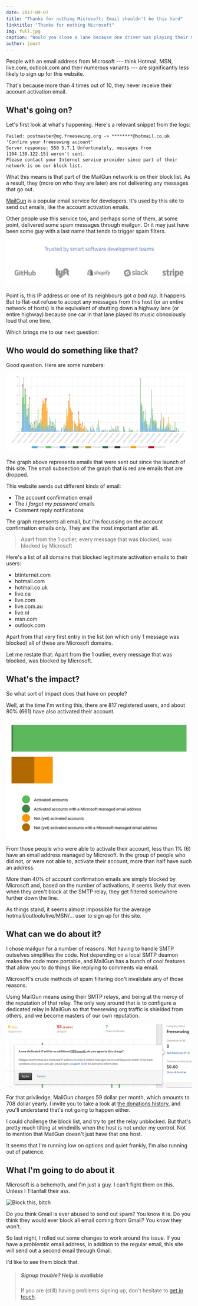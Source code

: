 ```yaml
---
date: 2017-09-07
title: "Thanks for nothing Microsoft; Email shouldn't be this hard"
linktitle: "Thanks for nothing Microsoft"
img: full.jpg
caption: "Would you close a lane because one driver was playing their music too loud?"
author: joost
---
```


People with an email address from Microsoft \--- think Hotmail, MSN, live.com, outlook.com and their numerous variants \--- are significantly less likely to sign up for this website.

That's because more than 4 times out of 10, they never receive their account activation email.

## What's going on?

Let's first look at what's happening. Here's a relevant snippet from the logs:

````
Failed: postmaster@mg.freesewing.org -> ********@hotmail.co.uk 'Confirm your freesewing account' 
Server response: 550 5.7.1 Unfortunately, messages from [104.130.122.15] weren't sent. 
Please contact your Internet service provider since part of their network is on our block list. 
````

What this means is that part of the MailGun network is on their block list. As a result, they (more on who they are later) are not delivering any messages that go out.

[MailGun](https://www.mailgun.com/) is a popular email service for developers. It's used by this site to send out emails, like the account activation emails.

Other people use this service too, and perhaps some of them, at some point, delivered some spam messages through mailgun. Or it may just have been some guy with a last name that tends to trigger spam filters.

![Some other MailGun customers. Not exactly a dodgy service is it?](mailgun.png)

Point is, this IP address or one of its neighbours got *a bad rep*. It happens. But to flat-out refuse to accept any messages from this host (or an entire network of hosts) is the equivalent of shutting down a highway lane (or entire highway) because one car in that lane played its music obnoxiously loud that one time.

Which brings me to our next question:

## Who would do something like that?

Good question. Here are some numbers:

![A graph of mail delivery since the launch of this site](emailgraph.png)

The graph above represents emails that were sent out since the launch of this site. The small subsection of the graph that is red are emails that are dropped.

This website sends out different kinds of email:

 - The account confirmation email
 - The *I forgot my password* emails
 - Comment reply notifications

The graph represents all email, but I'm focussing on the account confirmation emails only. They are the most important after all.

> Apart from the 1 outlier, every message that was blocked, was blocked by Microsoft

Here's a list of all domains that blocked legitimate activation emails to their users:

 - btinternet.com
 - hotmail.com
 - hotmail.co.uk
 - live.ca
 - live.com
 - live.com.au
 - live.nl
 - msn.com
 - outlook.com

Apart from that very first entry in the list (on which only 1 message was blocked) all of these are Microsoft domains.

Let me restate that: Apart from the 1 outlier, every message that was blocked, was blocked by Microsoft.

## What's the impact?

So what sort of impact does that have on people?

Well, at the time I'm writing this, there are 817 registered users, and about 80% (661) have also activated their account.

![A disproportionate amount of pending activations is from users with an email address managed by Microsoft](activations.svg)

From those people who were able to activate their account, less than 1% (6) have an email address managed by Microsoft. In the group of people who did not, or were not able to, activate their account, more than half have such an address.

More than 40% of account confirmation emails are simply blocked by Microsoft and, based on the number of activations, it seems likely that even when they aren't block at the SMTP relay, they get filtered somewhere further down the line.

As things stand, it seems almost impossible for the average hotmail/outlook/live/MSN/... user to sign up for this site.

## What can we do about it?

I chose mailgun for a number of reasons. Not having to handle SMTP outselves simplifies the code. Not depending on a local SMTP deamon makes the code more portable, and MailGun has a bunch of cool features that allow you to do things like replying to comments via email.

Microsoft's crude methods of spam filtering don't invalidate any of those reasons.

Using MailGun means using their SMTP relays, and being at the mercy of the reputation of that relay. The only way around that is to configure a dedicated relay in MailGun so that freesewing.org traffic is shielded from others, and we become masters of our own reputation.

![$59 per month? Perhaps not](pricing.png)

For that priviledge, MailGun charges 59 dollar per month, which amounts to 708 dollar yearly. I invite you to take a look at [the donations history](/about/pledge#donations-history), and you'll understand that's not going to happen either.

I could challenge the block list, and try to get the relay unblocked. But that's pretty much tilting at windmills when the host is not under my control. Not to mention that MailGun doesn't just have that one host.

It seems that I'm running low on options and quiet frankly, I'm also running out of patience.

## What I'm going to do about it

Microsoft is a behemoth, and I'm just a guy. I can't fight them on this. Unless I Titanfall their ass.

![Block this, bitch](titanfall.gif)

Do you think Gmail is ever abused to send out spam? You know it is. Do you think they would ever block all email coming from Gmail? You know they won't.

So last night, I rolled out some changes to work around the issue. If you have a *problemtic* email address, in addition to the regular email, this site will send out a second email through Gmail.

I'd like to see them block that.

> ##### Signup trouble? Help is available
> 
> If you are (still) having problems signing up, don't hesitate to [get in touch](/contact).
